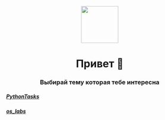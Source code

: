 <div id="header" align="center">
  <img src="https://media.giphy.com/media/M9gbBd9nbDrOTu1Mqx/giphy.gif" width="100"/>
</div>
<h1 align="center">
  Привет 👋
</h1>
<h3 align="center">
  Выбирай тему которая тебе интересна
</h3>
<h5><a href="https://github.com/ZadireyEvgeny/Python" >PythonTasks</a></h5>
<div akign="center"><h5><a href="https://github.com/ZadireyEvgeny/os_labs" >os_labs</a></h5></div>
